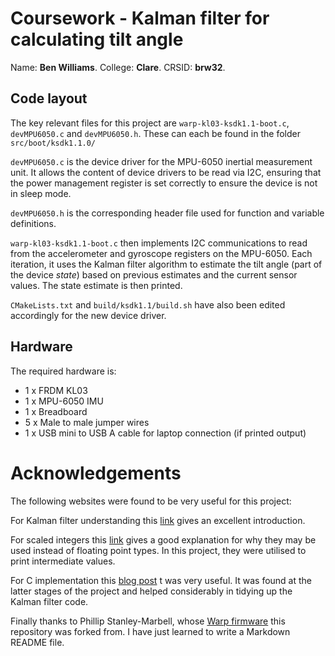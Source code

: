 # Coursework - Kalman filter for calculating tilt angle
Name: **Ben Williams**. College: **Clare**. CRSID: **brw32**.

## Code layout
The key relevant files for this project are `warp-kl03-ksdk1.1-boot.c`, `devMPU6050.c` and `devMPU6050.h`. These can each be found in the folder `src/boot/ksdk1.1.0/`

`devMPU6050.c` is the device driver for the MPU-6050 inertial measurement unit. It allows the content of device drivers to be read via I2C, ensuring that the power management register is set correctly to ensure the device is not in sleep mode.

`devMPU6050.h` is the corresponding header file used for function and variable definitions.

`warp-kl03-ksdk1.1-boot.c` then implements I2C communications to read from the accelerometer and gyroscope registers on the MPU-6050. Each iteration, it uses the Kalman filter algorithm to estimate the tilt angle (part of the device *state*) based on previous estimates and the current sensor values. The state estimate is then printed.

`CMakeLists.txt` and `build/ksdk1.1/build.sh` have also been edited accordingly for the new device driver.

## Hardware
The required hardware is:
* 1 x FRDM KL03
* 1 x MPU-6050 IMU
* 1 x Breadboard
* 5 x Male to male jumper wires
* 1 x USB mini to USB A cable for laptop connection (if printed output)

# Acknowledgements
The following websites were found to be very useful for this project:

For Kalman filter understanding this [link](http://robotsforroboticists.com/kalman-filtering) gives an excellent introduction.

For scaled integers this [link](http://microchipdeveloper.com/c:scaled-integers) gives a good explanation for why they may be used instead of floating point types. In this project, they were utilised to print intermediate values.

For C implementation this [blog post](http://blog.tkjelectronics.dk/2012/09/a-practical-approach-to-kalman-filter-and-how-to-implement-it/) t was very useful. It was found at the latter stages of the project and helped considerably in tidying up the Kalman filter code.

Finally thanks to Phillip Stanley-Marbell, whose [Warp firmware](https://github.com/physical-computation/Warp-firmware) this repository was forked from. I have just learned to write a Markdown README file.
